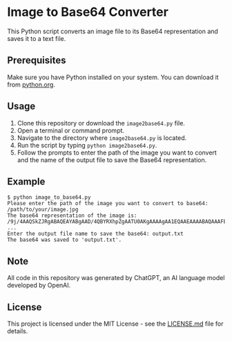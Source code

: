 # Image to Base64 Converter

This Python script converts an image file to its Base64 representation and saves it to a text file.

## Prerequisites

Make sure you have Python installed on your system. You can download it from [python.org](https://www.python.org/).

## Usage

1. Clone this repository or download the `image2base64.py` file.
2. Open a terminal or command prompt.
3. Navigate to the directory where `image2base64.py` is located.
4. Run the script by typing `python image2base64.py`.
5. Follow the prompts to enter the path of the image you want to convert and the name of the output file to save the Base64 representation.

## Example

```
$ python image_to_base64.py
Please enter the path of the image you want to convert to base64: /path/to/your/image.jpg
The base64 representation of the image is:
/9j/4AAQSkZJRgABAQEAYABgAAD/4QBYRXhpZgAATU0AKgAAAAgAA1EQAAEAAAABAQAAAFER
...
Enter the output file name to save the base64: output.txt
The base64 was saved to 'output.txt'.
```

## Note

All code in this repository was generated by ChatGPT, an AI language model developed by OpenAI.

## License

This project is licensed under the MIT License - see the [LICENSE.md](LICENSE.md) file for details.

